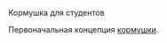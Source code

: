 Кормушка для студентов

Первоначальная концепция [кормушки](https://docs.google.com/document/d/1eeYgj-7QOGEoIyR_qHg_aKij6az8DH2gtLKJCn2PNqM/edit).
